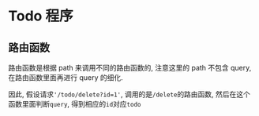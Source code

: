 # Todo 程序

## 路由函数

路由函数是根据 path 来调用不同的路由函数的, 注意这里的 path 不包含 query, 在路由函数里面再进行 query 的细化.

因此, 假设请求`'/todo/delete?id=1'`, 调用的是`/delete`的路由函数, 然后在这个函数里面判断`query`, 得到相应的`id`对应`todo`



